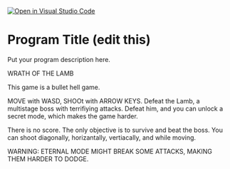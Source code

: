 [![Open in Visual Studio Code](https://classroom.github.com/assets/open-in-vscode-c66648af7eb3fe8bc4f294546bfd86ef473780cde1dea487d3c4ff354943c9ae.svg)](https://classroom.github.com/online_ide?assignment_repo_id=7920979&assignment_repo_type=AssignmentRepo)
# Program Title (edit this)

Put your program description here.

WRATH OF THE LAMB

This game is a bullet hell game. 

MOVE with WASD, SHOOt with ARROW KEYS. Defeat the Lamb, a multistage boss with terrifiying attacks. Defeat him, and you can unlock a secret mode, which makes the game harder.

There is no score. The only objective is to survive and beat the boss. You can shoot diagonally, horizantally, vertiacally, and while moving.

WARNING: ETERNAL MODE MIGHT BREAK SOME ATTACKS, MAKING THEM HARDER TO DODGE.